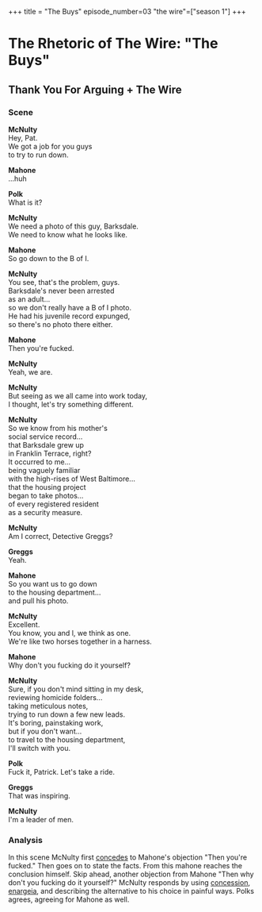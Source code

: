 +++
title = "The Buys"
episode_number=03
"the wire"=["season 1"]
+++


# The Rhetoric of The Wire: "The Buys"
## Thank You For Arguing + The Wire
### Scene
**McNulty**  
Hey, Pat.  
We got a job for you guys  
to try to run down.  
  
**Mahone**  
...huh  
  
**Polk**  
What is it?  
  
**McNulty**  
We need a photo of this guy, Barksdale.  
We need to know what he looks like.  
  
**Mahone**  
So go down to the B of I.  
  
**McNulty**  
You see, that's the problem, guys.  
Barksdale's never been arrested  
as an adult...  
so we don't really have a B of I photo.  
He had his juvenile record expunged,  
so there's no photo there either.  
  
**Mahone**  
Then you're fucked.  
  
**McNulty**  
Yeah, we are.  
  
**McNulty**  
But seeing as we all came into work today,  
I thought, let's try something different.  
  
**McNulty**  
So we know from his mother's  
social service record...  
that Barksdale grew up  
in Franklin Terrace, right?  
It occurred to me...  
being vaguely familiar  
with the high-rises of West Baltimore...  
that the housing project  
began to take photos...  
of every registered resident  
as a security measure.  
  
  
**McNulty**  
Am I correct, Detective Greggs?  
  
**Greggs**  
Yeah.  
  
**Mahone**  
So you want us to go down  
to the housing department...  
and pull his photo.  
  
**McNulty**  
Excellent.  
You know, you and l, we think as one.  
We're like two horses together in a harness.  
  
**Mahone**  
Why don't you fucking do it yourself?  
  
**McNulty**  
Sure, if you don't mind sitting in my desk,  
reviewing homicide folders...  
taking meticulous notes,  
trying to run down a few new leads.  
It's boring, painstaking work,  
but if you don't want...  
to travel to the housing department,  
I'll switch with you.  
  
**Polk**  
Fuck it, Patrick. Let's take a ride.  
  
**Greggs**  
That was inspiring.  
  
**McNulty**  
I'm a leader of men.  
  
### Analysis
In this scene McNulty first [concedes]() to Mahone's objection "Then you're fucked." Then goes on to state the facts. From this mahone reaches the conclusion himself.  Skip ahead, another objection from Mahone "Then why don't you fucking do it yourself?" McNulty responds by using [concession](), [enargeia](), and describing the alternative to his choice in painful ways. Polks agrees, agreeing for Mahone as well. 
  
